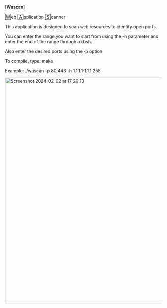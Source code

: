 [𝐖𝐚𝐬𝐜𝐚𝐧]  

🅆eb 🄰pplication 🅂canner

This application is designed to scan web resources to identify open ports.

You can enter the range you want to start from using the -h parameter and enter the end of the range through a dash.

Also enter the desired ports using the -p option

To compile, type: make

Example:    ./wascan -p 80,443 -h 1.1.1.1-1.1.1.255

<img width="722" alt="Screenshot 2024-02-02 at 17 20 13" src="https://github.com/seout/Wascan/assets/113185077/68e4a0d1-a806-4960-bd5c-f717c6dde329">
